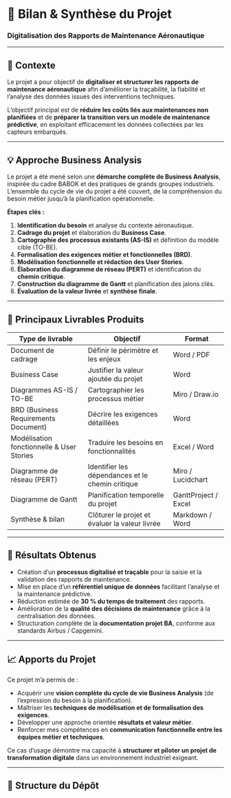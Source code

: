 # 🧾 Bilan & Synthèse du Projet  
### Digitalisation des Rapports de Maintenance Aéronautique  

---

## 🎯 Contexte

Le projet a pour objectif de **digitaliser et structurer les rapports de maintenance aéronautique** afin d’améliorer la traçabilité, la fiabilité et l’analyse des données issues des interventions techniques.  

L’objectif principal est de **réduire les coûts liés aux maintenances non planifiées** et de **préparer la transition vers un modèle de maintenance prédictive**, en exploitant efficacement les données collectées par les capteurs embarqués.

---

## 💡 Approche Business Analysis

Le projet a été mené selon une **démarche complète de Business Analysis**, inspirée du cadre BABOK et des pratiques de grands groupes industriels.  
L’ensemble du cycle de vie du projet a été couvert, de la compréhension du besoin métier jusqu’à la planification opérationnelle.

**Étapes clés :**
1. **Identification du besoin** et analyse du contexte aéronautique.  
2. **Cadrage du projet** et élaboration du **Business Case**.  
3. **Cartographie des processus existants (AS-IS)** et définition du modèle cible (TO-BE).  
4. **Formalisation des exigences métier et fonctionnelles (BRD)**.  
5. **Modélisation fonctionnelle et rédaction des User Stories**.  
6. **Élaboration du diagramme de réseau (PERT)** et identification du **chemin critique**.  
7. **Construction du diagramme de Gantt** et planification des jalons clés.  
8. **Évaluation de la valeur livrée** et **synthèse finale**.

---

## 🧩 Principaux Livrables Produits

| Type de livrable | Objectif | Format |
|------------------|-----------|--------|
| Document de cadrage | Définir le périmètre et les enjeux | Word / PDF |
| Business Case | Justifier la valeur ajoutée du projet | Word |
| Diagrammes AS-IS / TO-BE | Cartographier les processus métier | Miro / Draw.io |
| BRD (Business Requirements Document) | Décrire les exigences détaillées | Word |
| Modélisation fonctionnelle & User Stories | Traduire les besoins en fonctionnalités | Excel / Word |
| Diagramme de réseau (PERT) | Identifier les dépendances et le chemin critique | Miro / Lucidchart |
| Diagramme de Gantt | Planification temporelle du projet | GanttProject / Excel |
| Synthèse & bilan | Clôturer le projet et évaluer la valeur livrée | Markdown / Word |

---

## 🚀 Résultats Obtenus

- Création d’un **processus digitalisé et traçable** pour la saisie et la validation des rapports de maintenance.  
- Mise en place d’un **référentiel unique de données** facilitant l’analyse et la maintenance prédictive.  
- Réduction estimée de **30 % du temps de traitement** des rapports.  
- Amélioration de la **qualité des décisions de maintenance** grâce à la centralisation des données.  
- Structuration complète de la **documentation projet BA**, conforme aux standards Airbus / Capgemini.

---

## 📈 Apports du Projet

Ce projet m’a permis de :

- Acquérir une **vision complète du cycle de vie Business Analysis** (de l’expression du besoin à la planification).  
- Maîtriser les **techniques de modélisation et de formalisation des exigences**.  
- Développer une approche orientée **résultats et valeur métier**.  
- Renforcer mes compétences en **communication fonctionnelle entre les équipes métier et techniques**.  

Ce cas d’usage démontre ma capacité à **structurer et piloter un projet de transformation digitale** dans un environnement industriel exigeant.

---

## 📂 Structure du Dépôt

